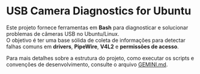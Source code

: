 # USB Camera Diagnostics for Ubuntu

Este projeto fornece ferramentas em **Bash** para diagnosticar e solucionar problemas de câmeras USB no Ubuntu/Linux.  
O objetivo é ter uma base sólida de coleta de informações para detectar falhas comuns em **drivers**, **PipeWire**, **V4L2** e **permissões de acesso**.

Para mais detalhes sobre a estrutura do projeto, como executar os scripts e convenções de desenvolvimento, consulte o arquivo [GEMINI.md](GEMINI.md).